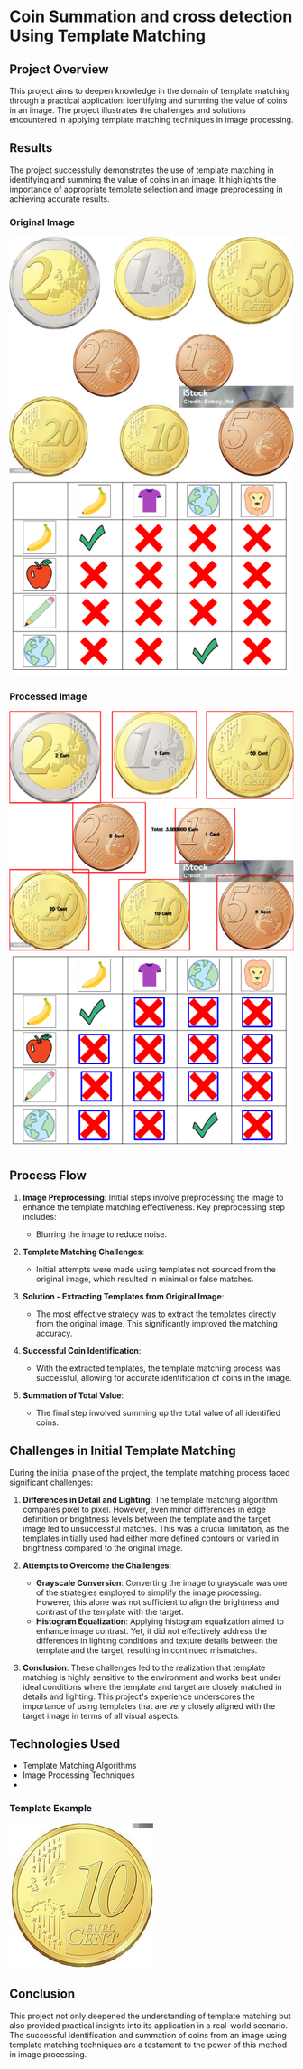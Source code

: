 # Coin Summation and cross detection Using Template Matching 

## Project Overview
This project aims to deepen knowledge in the domain of template matching through a practical application: identifying and summing the value of coins in an image. The project illustrates the challenges and solutions encountered in applying template matching techniques in image processing.


## Results
The project successfully demonstrates the use of template matching in identifying and summing the value of coins in an image. It highlights the importance of appropriate template selection and image preprocessing in achieving accurate results.

### Original Image
![Processed Image with Identified Coins](https://github.com/ange-nguetsop/TemplateMatching/blob/main/TemplateMatching/Test.jpg)
![Processed Image with Identified Cross](https://github.com/ange-nguetsop/TemplateMatching/blob/main/TemplateMatching/test3.png)

### Processed Image
![Processed Image with Identified Coins](https://github.com/ange-nguetsop/TemplateMatching/blob/main/TemplateMatching/Result.png)
![Processed Image with Identified Coins](https://github.com/ange-nguetsop/TemplateMatching/blob/main/TemplateMatching/Cross.png)

## Process Flow
1. **Image Preprocessing**: Initial steps involve preprocessing the image to enhance the template matching effectiveness. Key preprocessing step includes:
   - Blurring the image to reduce noise.

2. **Template Matching Challenges**:
   - Initial attempts were made using templates not sourced from the original image, which resulted in minimal or false matches.

3. **Solution - Extracting Templates from Original Image**:
   - The most effective strategy was to extract the templates directly from the original image. This significantly improved the matching accuracy.

4. **Successful Coin Identification**:
   - With the extracted templates, the template matching process was successful, allowing for accurate identification of coins in the image.

5. **Summation of Total Value**:
   - The final step involved summing up the total value of all identified coins.

## Challenges in Initial Template Matching

During the initial phase of the project, the template matching process faced significant challenges:

1. **Differences in Detail and Lighting**: The template matching algorithm compares pixel to pixel. However, even minor differences in edge definition or brightness levels between the template and the target image led to unsuccessful matches. This was a crucial limitation, as the templates initially used had either more defined contours or varied in brightness compared to the original image.

2. **Attempts to Overcome the Challenges**:
    - **Grayscale Conversion**: Converting the image to grayscale was one of the strategies employed to simplify the image processing. However, this alone was not sufficient to align the brightness and contrast of the template with the target.
    - **Histogram Equalization**: Applying histogram equalization aimed to enhance image contrast. Yet, it did not effectively address the differences in lighting conditions and texture details between the template and the target, resulting in continued mismatches.

3. **Conclusion**: These challenges led to the realization that template matching is highly sensitive to the environment and works best under ideal conditions where the template and target are closely matched in details and lighting. This project's experience underscores the importance of using templates that are very closely aligned with the target image in terms of all visual aspects.

## Technologies Used
- Template Matching Algorithms
- Image Processing Techniques
- 
### Template Example

![Example of a Template Used](https://github.com/ange-nguetsop/TemplateMatching/blob/main/Template/10cent.jpg)

## Conclusion
This project not only deepened the understanding of template matching but also provided practical insights into its application in a real-world scenario. The successful identification and summation of coins from an image using template matching techniques are a testament to the power of this method in image processing.
